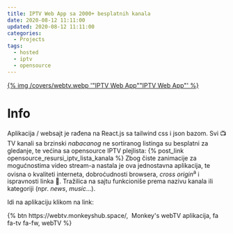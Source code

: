 ```yaml
---
title: IPTV Web App sa 2000+ besplatnih kanala
date: 2020-08-12 11:11:00
updated: 2020-08-12 11:11:00
categories:
  - Projects
tags:
  - hosted
  - iptv
  - opensource
---
```


<a href="/opensource_projekat_web_tv" aria-label="pročitaj" title="IPTV Web App" data-pjax-state="">{% img /covers/webtv.webp '"IPTV Web App""IPTV Web App"' %}</a>

<!--more-->

# Info

Aplikacija / websajt je rađena na <span style="color:#0C6C58;" role="img" aria-label="ikona"><i class="fab fa-react"></i></span> React.js sa <span style="color:#0C6C58;" role="img" aria-label="ikona"><i class="fab fa-css3-alt"></i></span> tailwind css i <span style="color:#0C6C58;" role="img" aria-label="ikona"><i class="fas fa-database"></i></span> json bazom. Svi :tv: TV kanali sa brzinski *nabacanog* ne sortiranog listinga su besplatni za gledanje, te većina sa opensource IPTV plejlista: {% post_link opensource_resursi_iptv_lista_kanala %}
Zbog čiste zanimacije za mogućnostima video stream-a nastala je ova jednostavna aplikacija, te ovisna o kvaliteti interneta, dobroćudnosti browsera, *cross origin*<sup>a</sup> i ispravnosti linka :see_no_evil:. Tražilica na sajtu funkcioniše prema nazivu kanala ili kategoriji (npr. *news*, *music*...).

Idi na aplikaciju klikom na link:

<div class="centar">
{% btn https://webtv.monkeyshub.space/, &nbsp;Monkey's webTV aplikacija, fa fa-tv fa-fw, webTV %}
</div>
